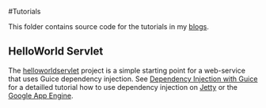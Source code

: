 #Tutorials

This folder contains source code for the tutorials in my [blogs](https://caberger.github.io).

HelloWorld Servlet
------------------

The [helloworldservlet](./helloworldservlet) project is a simple starting point for a web-service that uses Guice dependency injection.
See [Dependency Injection with Guice](http://www.aberger.at/en/blog/design/2016/11/16/dependency-injection-guice.html) for a detailled tutorial how to
use dependency injection on [Jetty](http://www.eclipse.org/jetty/) or the [Google App Engine](https://cloud.google.com/appengine/).